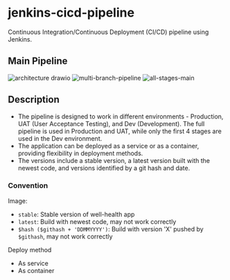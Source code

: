 # jenkins-cicd-pipeline
Continuous Integration/Continuous Deployment (CI/CD) pipeline using Jenkins.
## Main Pipeline

  ![architecture drawio](https://github.com/huynguyendev02/jenkins-cicd-pipeline/assets/109943707/5b3026ec-546b-4381-9a21-5803be3f6d9b)
  ![multi-branch-pipeline](https://github.com/huynguyendev02/jenkins-cicd-pipeline/assets/109943707/7e133dbf-c2d3-409c-8be7-193459861602)
![all-stages-main](https://github.com/huynguyendev02/jenkins-cicd-pipeline/assets/109943707/84365bfb-d1c7-4a82-bf8a-d72bf6218453)

## Description
- The pipeline is designed to work in different environments - Production, UAT (User Acceptance Testing), and Dev (Development). The full pipeline is used in Production and UAT, while only the first 4 stages are used in the Dev environment.
- The application can be deployed as a service or as a container, providing flexibility in deployment methods.
- The versions include a stable version, a latest version built with the newest code, and versions identified by a git hash and date.
### Convention
Image:
- `stable`: Stable version of well-health app
- `latest`: Build with newest code, may not work correctly
- `$hash ($githash + 'DDMMYYYY')`: Build with version 'X' pushed by `$githash`, may not work correctly

Deploy method
- As service
- As container
